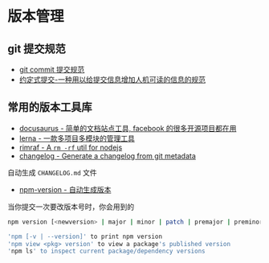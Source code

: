 # 版本管理

## git 提交规范

- [git commit 提交规范](https://github.com/commitizen/cz-cli)
- [约定式提交-一种用以给提交信息增加人机可读的信息的规范](https://www.conventionalcommits.org/zh-cn/v1.0.0-beta.4/)

## 常用的版本工具库

- [docusaurus - 简单的文档站点工具, facebook 的很多开源项目都在用](https://docusaurus.io/)
- [lerna - 一款多项目多模块的管理工具](https://github.com/lerna/lerna)
- [rimraf - A `rm -rf` util for nodejs](https://github.com/isaacs/rimraf)
- [changelog - Generate a changelog from git metadata](https://github.com/conventional-changelog/conventional-changelog/tree/master/packages/conventional-changelog-cli)

自动生成 `CHANGELOG.md` 文件

- [npm-version - 自动生成版本](https://docs.npmjs.com/cli/version.html)

当你提交一次要改版本号时，你会用到的

```bash
npm version [<newversion> | major | minor | patch | premajor | preminor | prepatch | prerelease [--preid=<prerelease-id>] | from-git]

'npm [-v | --version]' to print npm version
'npm view <pkg> version' to view a package's published version
'npm ls' to inspect current package/dependency versions

```
